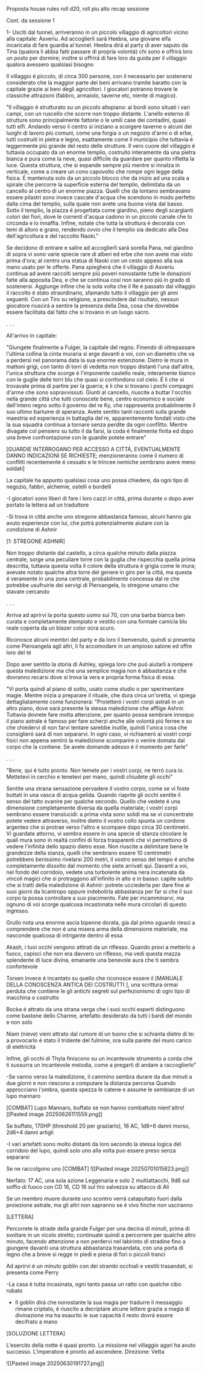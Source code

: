 Proposta house rules
roll d20, roll piu alto recap sessione



Cont. da sessione 1


1- Usciti dal tunnel, arriveranno in un piccolo villaggio di agricoltori vicino alla capitale: Asveriu. Ad accoglierli sará Heebra, una giovane elfa incaricata di fare guardia al tunnel. Heebra dirá al party di aver saputo da Tina (qualora li abbia fatti passare di propria volontá) chi sono e offrirá loro un posto  per dormire; inoltre si offrirá di fare loro da guida per il villaggio qualora avessero qualsiasi bisogno

Il villaggio é piccolo, di circa 300 persone, con il necessario per sostenersi considerato che la maggior parte dei beni arrivano tramite baratto con la capitale grazie ai beni degli agricoltori. I giocatori potranno trovare le classiche attrazioni (fabbro, armaiolo, taverne etc, niente di magico). 

"Il villaggio é strutturato su un piccolo altopiano: ai bordi sono situati i vari campi, con un ruscello che scorre non troppo distante. L'anello esterno di strutture sono principalmente fattorie o le umili case dei contadini, quasi tutti elfi. Andando verso il centro si iniziano a scorgere taverne o alcuni dei luoghi di lavoro piú comuni, come una forgia o un negozio d'armi o di erbe, tutti costruiti in pietra e legno, esattamente come il municipio che tuttavia é leggermente piú grande del resto delle strutture. Il vero cuore del villaggio é tuttavia occupato da un enorme templio, costruito interamente da una pietra bianca e pura come la neve, quasi difficile da guardare per quanto rifletta la luce. Questa struttura, che si espande sempre piú mentre si innalza in verticale, come a creare un cono capovolto che rompe ogni legge della fisica. É mantenuta solo da un piccolo blocco che da inizio ad una scala a spirale che percorre la superficie esterna del templio, delimitata da un cancello al centro di un enorme piazza. Quelli che da lontano sembravano essere pilastri sono invece cascate d'acqua che scendono in modo perfetto dalla cima del templio, sulla quale non avete una buona vista dal basso.
Sotto il templio, la piazza é progettata come giardino, pieno degli scargianti colori dei fiori, dove le correnti d'acqua cadono in un piccolo canale che lo circonda e lo innaffia. Infine, notate che tutta la struttura é decorata con temi di alloro e grano, rendendo ovvio che il templio sia dedicato alla Dea dell'agricoltura e del raccolto Naoki."

Se decidono di entrare e salire ad accoglierli sará sorella Pana, nel giardino di sopra vi sono varie spiecie rare di alberi ed erbe che non avete mai visto prima d'ora; al centro una statua di Naoki con un cesto appeso alla sua mano usato per le offerte.  Pana spiegherá che il villaggio di Asveriu continua ad avere raccolti sempre piú poveri nonostante tutte le donazioni fatte alla apposita Dea, e che se continua cosí non saranno piú in grado di sostenersi. Aggiunge infine che la sola volta che il Re é passato dal villaggio il raccolto é stato straordinario, sfamando tutto il villaggio per gli anni seguenti. Con un Tiro su religione, a prescindere dal risultato, nessun giocatore riuscirá a sentire la presenza della Dea, cosa che dovrebbe essere facilitata dal fatto che si trovano in un luogo sacro.


. . .



All'arrivo in capitale:


"Giungete finalmente a Fulger, la capitale del regno. Finendo di oltrepassare l'ultima collina la cinta  muraria si erge davanti a voi, con un diametro che va a perdersi nel panorama data la sua enorme estenzione. Dietro le mura in mattoni grigi, con tanto di torri di vedetta non troppo distanti l'una dall'altra, l'unica struttura che scorge é l'imponente castello reale, interamente bianco con le guglie delle torri blu che quasi si confondono col cielo. É li che vi trovavate prima di partire per la guerra; é li che si trovano i pochi compagni d'arme che sono sopravvissuti. Giunti al cancello, riuscite a buttar l'occhio nella grande cittá che tutti conoscete bene, centro economico e sociale dell'intero regno sotto il governo del re Ky, che rappresenta probabilmente il suo ultimo barlume di speranza. Avete sentito tanti racconti sulla grande maestria ed esperienza in battaglia del re, apparentemente fondati visto che la sua squadra continua a tornare senza perdite da ogni conflitto. Mentre divagate col pensiero su tutto il da farsi, la coda é finalmente finita ed dopo una breve confrontazione con le guardie potete entrare"

[GUARDIE INTERROGANO PER ACCESSO A CITTÁ, EVENTUALMENTE DANNO INDICAZIONI SE RICHIESTE; menzioneranno come il numero di conflitti recentemente é cessato e le trincee nemiche sembrano avere meno soldati]




La capitale ha appunto qualsiasi cosa uno possa chiedere, da ogni tipo di negozio, fabbri, alchemie, ostelli e bordelli

-I giocatori sono liberi di fare i loro cazzi in cittá, prima durante o dopo aver portato la lettera ad un traduttore

-Si trova in cittá anche uno stregone abbastanza famoso, alcuni hanno gia avuto esperienze con lui, che potrá potenzialmente aiutare con la condizione di Ashnir




[1: STREGONE ASHNIR]

Non troppo distante dal castello, a circa qualche minuto dalla piazza centrale, sorge una peculiare torre con la guglia che rispecchia quella prima descritta, tuttavia questa volta il colore della struttura é grigia come le mura; avevate notato qualche altra torre del genere in giro per la cittá, ma questa é veramente in una zona centrale, probabilmente concessa dal re che potrebbe usufruirie dei servigi di Pieroangela, lo stregone umano che stavate cercando

. . .

Arriva ad aprirvi la porta questo uomo sui 70, con una barba bianca ben curata e completamente stempiato e vestito con una formale camicia blu reale coperta da un blazer color ocra scuro.

Riconosce alcuni membri del party e da loro il benvenuto, quindi si presenta come Pieroangela agli altri, li fa accomodare in un ampioso salone ed offre loro del té

Dopo aver sentito la storia di Ashley, spiega loro che puó aiutarli a rompere questa maledizione ma che una semplice magia non é abbastanza e che dovranno recarsi dove si trova la vera e propria forma fisica di essa. 

"Vi porta quindi al piano di sotto, usato come studio o per sperimentare magie. Mentre inizia a preparare il rituale, che dura circa un'oretta, vi spiega dettagliatamente come funzionerá: "Proietteró i vostri corpi astrali in un altro piano, dove sará presente la stessa maledizione che afflige Ashnir. Tuttavia dovrete fare molta attenzione, per quanto possa sembrare innoquo il piano astrale é famoso per fare scherzi anche alle volontá piú ferree e so che chiedervi di non farvi tentare sarebbe inutile, quindi l'unica cosa che consiglieró sará di non separarvi. In ogni caso, vi richiameró ai vostri corpi fisici non appena sentiró la maledizione scomparire o venire domata dal corpo che la contiene. Se avete domande adesso é il momento per farle"

. . .

"Bene, qui é tutto pronto. Non temete per i vostri corpi, ne terró cura io. Mettetevi in cerchio e tenetevi per mano, quindi chiudete gli occhi"

Sentite una strana sensazione pervadere il vostro corpo, come se vi foste buttati in una vasca di acqua gelida. Quando riaprite gli occhi sentite il senso del tatto svanire per qualche secondo. Quello che vedete é una dimensione completamente diversa da quella materiale; i vostri corpi sembrano essere translucidi: a prima vista sono solidi ma se vi concentrate potete vedere attraverso, inoltre dietro il vostro collo spunta un cordone argenteo che si protrae verso l'altro e scompare dopo circa 30 centimetri. Vi guardate attorno, vi sembra essere in una specie di stanza circolare le quali mura sono in realtá confini di forza trasparenti che vi permettono di vedere l'infinitá dello spazio dietro esse. Non riuscite a delimitare bene le grandezze della stanza, quelli che sembrano essere 10 centrimetri potrebbero benissimo rivelarsi 200 metri, il vostro senso del tempo é anche completamente dissolto dal momento che siete arrivati qui. Davanti a voi, nel fondo del corridoio, vedete una turbolente anima nera incatenata da vincoli magici che si protraggono all'infinito in alto e in basso: capite subito che si tratti della maledizione di Ashnir: potrete ucciederla per dare fine ai suoi giorni da licantropo oppure indebolirla abbastanza per far si che il suo corpo la possa controllare a suo piacimento. Fate per incamminarvi, ma ognuno di voi scorge qualcosa incastonata nelle mura circolari di questo ingresso.

Grullo nota una enorme ascia bipenne dorata, gia dal primo sguardo riesci a comprendere che non é una misera arma della dimensione materiale, ma nasconde qualcosa di intrigante dentro di essa

Akash, i tuoi occhi vengono attirati da un riflesso. Quando provi a metterlo a fuoco, capisci che non era davvero un riflesso, ma vedi questa mazza splendente di luce divina, emanante una benevole aura che ti sembra confortevole

Torsen invece é incantato su quello che riconosce essere il [MANUALE DELLA CONOSCENZA ANTICA DEI COSTRUTTI ], una scrittura ormai perduta che contiene le gli antichi segreti sul perfezionismo di ogni tipo di macchina o costrutto

Bocka é attrato da una strana verga che i suoi occhi esperti distinguono come bastone dello Charme, artefatto desiderato da tutti i bardi del mondo e non solo

Niam (nieve) vieni attrato dal rumore di un tuono che si schianta dietro di te: a provocarlo é stato il tridente del fulmine, ora sulla parete del muro carico di elettricitá

Infine, gli occhi di Thyla finiscono su un incantevole strumento a corda che ti sussurra un incantevole melodia, come a pregarti di andare a raccoglierlo"



-Se vanno verso la maledizione, il cammino sembra durare da due minuti a due giorni e non riescono a computare la distanza percorsa 
Quando approcciano l'ombra, questa spezza le catene e assume le sembianze di un lupo mannaro


[COMBAT]
Lupo Mannaro, buffato se non hanno combattuto nient'altro![[Pasted image 20250626111559.png]]

Se buffato, 170HP (threshold 20 per graziarlo), 16 AC, 1d8+6 danni morso,  2d6+4 danni artigli



-I vari artefatti sono molto distanti da loro secondo la stessa logica del corridoio del lupo, quindi solo uno alla volta puo essere preso senza separarsi

Se ne raccolgono uno
[COMBAT]
![[Pasted image 20250701015823.png]]

Nerfato: 17 AC, una sola azione Leggenaria e solo 2 multiattacchi, 9d6 sul soffio di fuoco con CD 16, CD 16 sul tiro salvezza su attacco di Ali


Se un membro muore durante uno scontro verrá catapultato fuori dalla proiezione astrale, ma gli altri non sapranno se é vivo finche non usciranno



[LETTERA]


Percorrete le strade della grande Fulger per una decina di minuti, prima di svoltare in un vicolo stretto; continuate quindi a percorrere per qualche altro minuto, facendo attenzione a non perdervi nel labirinto di stradine fino a giungere davanti una struttura abbastanza trasandata, con una porta di legno che a breve si regge in piedi e piena di fori o piccoli tranci


Ad aprirvi é un minuto goblin con dei strambi occhiali e vestiti trasandati, si presenta come Perry

-La casa é tutta incasinata, ogni tanto passa un ratto con qualche cibo rubato 




- Il goblin dirá che nonostante la sua magia per tradurre il messaggio rimane criptato, é riuscito a decriptare alcune lettere grazie a magia di divinazione ma ha esaurito le sue capacitá il resto dovrá essere decifrato a mano













[SOLUZIONE LETTERA]

L'esercito della notte é quasi pronto. La missione nel villaggio agari ha avuto successo. L'imperatore é pronto ad ascendere. Direzione: Vetta

![[Pasted image 20250630191727.png]]